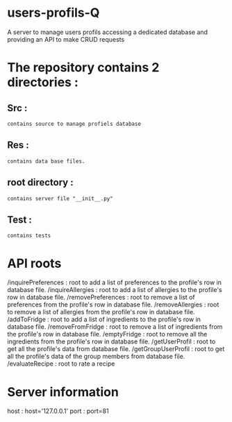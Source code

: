# users-profils-Q
A server to manage users profils accessing a dedicated database and providing an API to make CRUD requests 

# The repository contains 2 directories :

## Src :
	contains source to manage profiels database

## Res :
	contains data base files.

## root directory :
    contains server file "__init__.py" 
    
## Test :
    contains tests


# API roots
/inquirePreferences : root to add a list of preferences to the profile's row in database file.
/inquireAllergies : root to add a list of allergies to the profile's row in database file.
/removePreferences : root to remove a list of preferences from the profile's row in database file.
/removeAllergies : root to remove a list of allergies from the profile's row in database file.
/addToFridge : root to add a list of ingredients to the profile's row in database file.
/removeFromFridge : root to remove a list of ingredients from the profile's row in database file.
/emptyFridge : root to remove all the ingredients from the profile's row in database file.
/getUserProfil : root to get all the profile's data from database file.
/getGroupUserProfil : root to get all the profile's data of the group members from database file.
/evaluateRecipe : root to rate a recipe

# Server information
host : host='127.0.0.1'
port : port=81